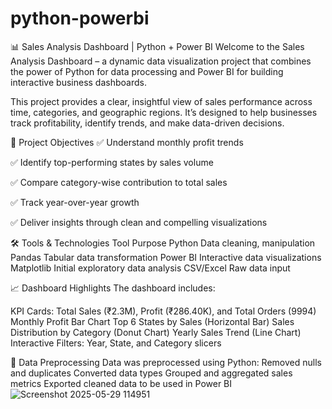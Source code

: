 # python-powerbi
📊 Sales Analysis Dashboard | Python + Power BI
Welcome to the Sales Analysis Dashboard – a dynamic data visualization project that combines the power of Python for data processing and Power BI for building interactive business dashboards.

This project provides a clear, insightful view of sales performance across time, categories, and geographic regions. It’s designed to help businesses track profitability, identify trends, and make data-driven decisions.

🚀 Project Objectives
✅ Understand monthly profit trends

✅ Identify top-performing states by sales volume

✅ Compare category-wise contribution to total sales

✅ Track year-over-year growth

✅ Deliver insights through clean and compelling visualizations

🛠️ Tools & Technologies
Tool	Purpose
Python	Data cleaning, manipulation
Pandas	Tabular data transformation
Power BI	Interactive data visualizations
Matplotlib	Initial exploratory data analysis
CSV/Excel	Raw data input

📈 Dashboard Highlights
The dashboard includes:

KPI Cards: Total Sales (₹2.3M), Profit (₹286.40K), and Total Orders (9994)
Monthly Profit Bar Chart
Top 6 States by Sales (Horizontal Bar)
Sales Distribution by Category (Donut Chart)
Yearly Sales Trend (Line Chart)
Interactive Filters: Year, State, and Category slicers


🧹 Data Preprocessing
Data was preprocessed using Python:
Removed nulls and duplicates
Converted data types
Grouped and aggregated sales metrics
Exported cleaned data to be used in Power BI
![Screenshot 2025-05-29 114951](https://github.com/user-attachments/assets/3302869f-8218-4af9-9fa9-047fcc71a90d)



